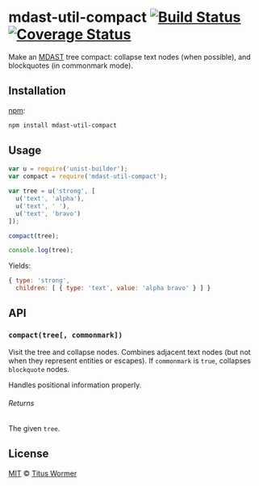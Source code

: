 # mdast-util-compact [![Build Status][travis-badge]][travis] [![Coverage Status][codecov-badge]][codecov]

Make an [MDAST][] tree compact: collapse text nodes (when possible),
and blockquotes (in commonmark mode).

## Installation

[npm][]:

```bash
npm install mdast-util-compact
```

## Usage

```javascript
var u = require('unist-builder');
var compact = require('mdast-util-compact');

var tree = u('strong', [
  u('text', 'alpha'),
  u('text', ' '),
  u('text', 'bravo')
]);

compact(tree);

console.log(tree);
```

Yields:

```js
{ type: 'strong',
  children: [ { type: 'text', value: 'alpha bravo' } ] }
```

## API

### `compact(tree[, commonmark])`

Visit the tree and collapse nodes.  Combines adjacent text nodes (but
not when they represent entities or escapes).  If `commonmark` is `true`,
collapses `blockquote` nodes.

Handles positional information properly.

###### Returns

The given `tree`.

## License

[MIT][license] © [Titus Wormer][author]

<!-- Definitions -->

[travis-badge]: https://img.shields.io/travis/syntax-tree/mdast-util-compact.svg

[travis]: https://travis-ci.org/syntax-tree/mdast-util-compact

[codecov-badge]: https://img.shields.io/codecov/c/github/syntax-tree/mdast-util-compact.svg

[codecov]: https://codecov.io/github/syntax-tree/mdast-util-compact

[npm]: https://docs.npmjs.com/cli/install

[license]: LICENSE

[author]: http://wooorm.com

[mdast]: https://github.com/syntax-tree/mdast
